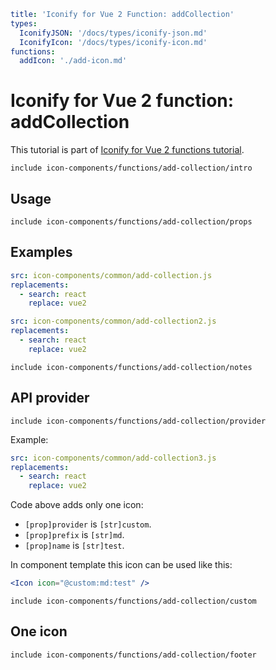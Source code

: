 ```yaml
title: 'Iconify for Vue 2 Function: addCollection'
types:
  IconifyJSON: '/docs/types/iconify-json.md'
  IconifyIcon: '/docs/types/iconify-icon.md'
functions:
  addIcon: './add-icon.md'
```

# Iconify for Vue 2 function: addCollection

This tutorial is part of [Iconify for Vue 2 functions tutorial](./index.md#functions).

`include icon-components/functions/add-collection/intro`

## Usage

`include icon-components/functions/add-collection/props`

## Examples

```yaml
src: icon-components/common/add-collection.js
replacements:
  - search: react
    replace: vue2
```

```yaml
src: icon-components/common/add-collection2.js
replacements:
  - search: react
    replace: vue2
```

`include icon-components/functions/add-collection/notes`

## API provider

`include icon-components/functions/add-collection/provider`

Example:

```yaml
src: icon-components/common/add-collection3.js
replacements:
  - search: react
    replace: vue2
```

Code above adds only one icon:

- `[prop]provider` is `[str]custom`.
- `[prop]prefix` is `[str]md`.
- `[prop]name` is `[str]test`.

In component template this icon can be used like this:

```jsx
<Icon icon="@custom:md:test" />
```

`include icon-components/functions/add-collection/custom`

## One icon

`include icon-components/functions/add-collection/footer`
